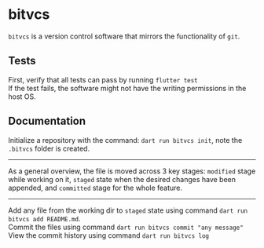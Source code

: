 # bitvcs
`bitvcs` is a version control software that mirrors the functionality of `git`.

## Tests
First, verify that all tests can pass by running `flutter test`<br/>
If the test fails, the software might not have the writing permissions in the host OS.


## Documentation
Initialize a repository with the command: `dart run bitvcs init`, note the `.bitvcs` folder is created.
___
As a general overview, the file is moved across 3 key stages: `modified` stage while working on it, `staged` state when the desired changes have been appended, and `committed` stage for the whole feature.
***
Add any file from the working dir to `staged` state using command `dart run bitvcs add README.md`.<br/>
Commit the files using command `dart run bitvcs commit "any message"`<br/>
View the commit history using command `dart run bitvcs log`<br/>


